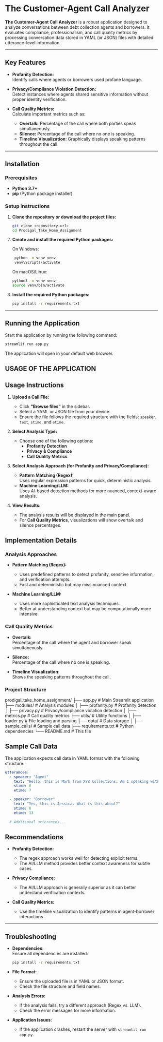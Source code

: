 # The Customer-Agent Call Analyzer

**The Customer-Agent Call Analyzer** is a robust application designed to analyze conversations between debt collection agents and borrowers. It evaluates compliance, professionalism, and call quality metrics by processing conversation data stored in YAML (or JSON) files with detailed utterance-level information.

---

## Key Features

- **Profanity Detection:**  
  Identify calls where agents or borrowers used profane language.

- **Privacy/Compliance Violation Detection:**  
  Detect instances where agents shared sensitive information without proper identity verification.

- **Call Quality Metrics:**  
  Calculate important metrics such as:
  - **Overtalk:** Percentage of the call where both parties speak simultaneously.
  - **Silence:** Percentage of the call where no one is speaking.
  - **Timeline Visualization:** Graphically displays speaking patterns throughout the call.

---

## Installation

### Prerequisites

- **Python 3.7+**
- **pip** (Python package installer)

### Setup Instructions

1. **Clone the repository or download the project files:**

   ```bash
   git clone <repository-url>
   cd Prodigal_Take_Home_Assignment
    ```
2. **Create and install the required Python packages:**

   On Windows:

   ```bash
    python -m venv venv
    venv\Scripts\activate
    ```

    On macOS/Linux:

    ```bash
    python3 -m venv venv
    source venv/bin/activate
    ```
3. **Install the required Python packages:**

   ```bash
   pip install -r requirements.txt
   ```

---

## Running the Application

Start the application by running the following command:

```bash
streamlit run app.py
```
The application will open in your default web browser.

## USAGE OF THE APPLICATION

## Usage Instructions

1. **Upload a Call File:**
   - Click **"Browse files"** in the sidebar.
   - Select a YAML or JSON file from your device.
   - Ensure the file follows the required structure with the fields: `speaker`, `text`, `stime`, and `etime`.

2. **Select Analysis Type:**
   - Choose one of the following options:
     - **Profanity Detection**
     - **Privacy & Compliance**
     - **Call Quality Metrics**

3. **Select Analysis Approach (for Profanity and Privacy/Compliance):**
   - **Pattern Matching (Regex):**  
     Uses regular expression patterns for quick, deterministic analysis.
   - **Machine Learning/LLM:**  
     Uses AI-based detection methods for more nuanced, context-aware analysis.

4. **View Results:**
   - The analysis results will be displayed in the main panel.
   - For **Call Quality Metrics**, visualizations will show overtalk and silence percentages.


## Implementation Details

### Analysis Approaches

- **Pattern Matching (Regex):**
  - Uses predefined patterns to detect profanity, sensitive information, and verification attempts.
  - Fast and deterministic but may miss nuanced context.

- **Machine Learning/LLM:**
  - Uses more sophisticated text analysis techniques.
  - Better at understanding context but may be computationally more intensive.

### Call Quality Metrics

- **Overtalk:**  
  Percentage of the call where the agent and borrower speak simultaneously.

- **Silence:**  
  Percentage of the call where no one is speaking.

- **Timeline Visualization:**  
  Shows the speaking patterns throughout the call.

### Project Structure

prodigal_take_home_assignment/
├── app.py                # Main Streamlit application
├── modules/              # Analysis modules
│   ├── profanity.py      # Profanity detection
│   ├── privacy.py        # Privacy/compliance violation detection
│   ├── metrics.py        # Call quality metrics
├── utils/                # Utility functions
│   ├── loader.py         # File loading and parsing
├── data/                 # Data storage
│   ├── sample_calls/     # Sample call data
├── requirements.txt      # Python dependencies
└── README.md             # This file


## Sample Call Data

The application expects call data in YAML format with the following structure:

```yaml
utterances:
  - speaker: "Agent"
    text: "Hello, this is Mark from XYZ Collections. Am I speaking with Jessica?"
    stime: 0
    etime: 7

  - speaker: "Borrower"
    text: "Yes, this is Jessica. What is this about?"
    stime: 8
    etime: 13
    
  # Additional utterances...

  ```

  ## Recommendations

- **Profanity Detection:**  
  - The regex approach works well for detecting explicit terms.  
  - The AI/LLM method provides better context awareness for subtle cases.

- **Privacy Compliance:**  
  - The AI/LLM approach is generally superior as it can better understand verification contexts.

- **Call Quality Metrics:**  
  - Use the timeline visualization to identify patterns in agent-borrower interactions.

---

## Troubleshooting

- **Dependencies:**  
  Ensure all dependencies are installed:
  ```bash
  pip install -r requirements.txt
    ```



- **File Format:**
    - Ensure the uploaded file is in YAML or JSON format.
    - Check the file structure and field names.

- **Analysis Errors:**
    - If the analysis fails, try a different approach (Regex vs. LLM).
    - Check the error messages for more information.

- **Application Issues:**
    - If the application crashes, restart the server with `streamlit run app.py`.


